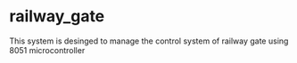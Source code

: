 # railway_gate
This system is desinged to manage the control system of railway gate using 8051 microcontroller
